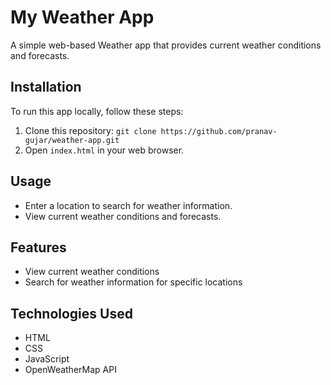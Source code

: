 # My Weather App

A simple web-based Weather app that provides current weather conditions and forecasts.

## Installation

To run this app locally, follow these steps:

1. Clone this repository: `git clone https://github.com/pranav-gujar/weather-app.git`
2. Open `index.html` in your web browser.

## Usage

- Enter a location to search for weather information.
- View current weather conditions and forecasts.

## Features

- View current weather conditions
- Search for weather information for specific locations

## Technologies Used

- HTML
- CSS
- JavaScript
- OpenWeatherMap API
